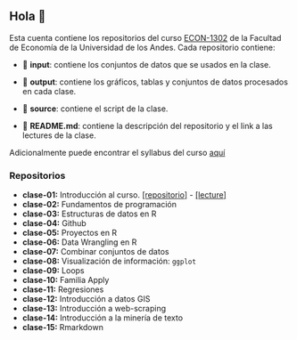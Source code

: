 ## Hola 👋

Esta cuenta contiene los repositorios del curso [ECON-1302](https://github.com/taller-r-202203) de la Facultad de Economía de la Universidad de los Andes. Cada repositorio contiene:

- :file_folder: **input**: contiene los conjuntos de datos que se usados en la clase.

- :file_folder: **output**: contiene los gráficos, tablas y conjuntos de datos procesados en cada clase. 

- :file_folder: **source**: contiene el script de la clase.

- :book: **README.md**: contiene la descripción del repositorio y el link a las lectures de la clase.

Adicionalmente puede encontrar el syllabus del curso [aquí](https://github.com/taller-r-202203/.github/blob/main/syllabus.pdf)

### Repositorios
- **clase-01:** Introducción al curso. [[repositorio]](https://github.com/taller-r-202202/clase-01) -  [[lecture]](https://lectures-r.gitlab.io/uniandes-202202/lecture-1/)
- **clase-02:** Fundamentos de programación
- **clase-03:** Estructuras de datos en R
- **clase-04:** Github
- **clase-05:** Proyectos en R
- **clase-06:** Data Wrangling en R
- **clase-07:** Combinar conjuntos de datos
- **clase-08:** Visualización de información: `ggplot`
- **clase-09:** Loops
- **clase-10:** Familia Apply
- **clase-11:** Regresiones
- **clase-12:** Introducción a datos GIS
- **clase-13:** Introducción a web-scraping
- **clase-14:** Introducción a la minería de texto
- **clase-15:** Rmarkdown

